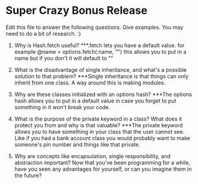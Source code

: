 # Super Crazy Bonus Release

Edit this file to answer the following questions. Give examples. You may need to do a bit of research. :)

1. Why is Hash.fetch useful?
***.fetch lets you have a default value. for example @name = options.fetch(:name, "") this allows you to put in a name but if you don't it will default to ""

2. What is the disadvantage of single inheritance, and what's a possible solution to that problem?
***Single inheritance is that things can only inherit from one class. A way around this is making modules.

3. Why are these classes initialized with an options hash?
***The options hash allows you to put in a default value in case you forget to put something in it won't break your code.

4. What is the purpose of the private keyword in a class? What does it protect you from and why is that valuable?
***The private keyword allows you to have something in your class that the user cannot see. Like if you had a bank account class you would probably want to make someone's pin number and things like that private.

5. Why are concepts like encapsulation, single responsibility, and abstraction important? Now that you've been programming for a while, have you seen any advantages for yourself, or can you imagine them in the future?
